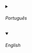 <!-- Portuguese -->
<details>
  <summary>
    <h6>Português</h6>
  </summary>
</details>

<!-- English -->
<details open>
  <summary>
    <h6>English</h6>
  </summary>
</details>
